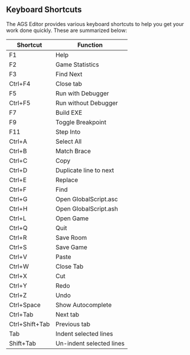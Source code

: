 ## Keyboard Shortcuts

The AGS Editor provides various keyboard shortcuts to help you get your
work done quickly. These are summarized below:

Shortcut | Function
--- | ---
F1 | Help
F2 | Game Statistics
F3 | Find Next
Ctrl+F4 | Close tab
F5 | Run with Debugger
Ctrl+F5 | Run without Debugger
F7 | Build EXE
F9 | Toggle Breakpoint
F11 | Step Into
Ctrl+A | Select All
Ctrl+B | Match Brace
Ctrl+C | Copy
Ctrl+D | Duplicate line to next
Ctrl+E | Replace
Ctrl+F | Find
Ctrl+G | Open GlobalScript.asc
Ctrl+H | Open GlobalScript.ash
Ctrl+L | Open Game
Ctrl+Q | Quit
Ctrl+R | Save Room
Ctrl+S | Save Game
Ctrl+V | Paste
Ctrl+W | Close Tab
Ctrl+X | Cut
Ctrl+Y | Redo
Ctrl+Z | Undo
Ctrl+Space | Show Autocomplete
Ctrl+Tab | Next tab
Ctrl+Shift+Tab | Previous tab
Tab | Indent selected lines
Shift+Tab | Un-indent selected lines
